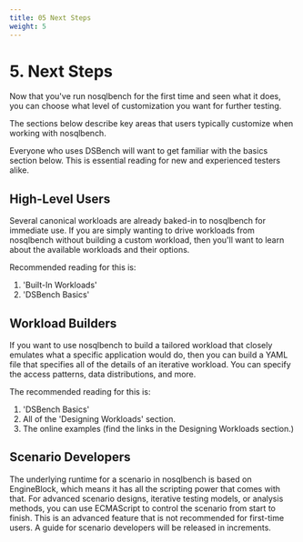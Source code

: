 ```yaml
---
title: 05 Next Steps
weight: 5
---
```


# 5. Next Steps

Now that you've run nosqlbench for the first time and seen what it does, you can choose what level of customization you want for further testing.

The sections below describe key areas that users typically customize when working with nosqlbench.

Everyone who uses DSBench will want to get familiar with the basics section below. This is essential reading for new and experienced testers alike.

## High-Level Users

Several canonical workloads are already baked-in to nosqlbench for immediate use. If you are simply wanting to drive workloads from nosqlbench without building a custom workload, then you'll want to learn about the available workloads and their options.

Recommended reading for this is:
1. 'Built-In Workloads'
2. 'DSBench Basics'

## Workload Builders

If you want to use nosqlbench to build a tailored workload that closely emulates what a specific application would do, then you can build a YAML file that specifies all of the details of an iterative workload. You can specify the access patterns, data distributions, and more.

The recommended reading for this is:

1. 'DSBench Basics'
2. All of the 'Designing Workloads' section.
3. The online examples (find the links in the Designing Workloads section.)

## Scenario Developers

The underlying runtime for a scenario in nosqlbench is based on EngineBlock,
which means it has all the scripting power that comes with that. For advanced scenario designs, iterative testing models, or analysis methods, you can use ECMAScript to control the scenario from start to finish. This is an advanced feature that is not recommended for first-time users. A guide for scenario developers will be released in increments.

